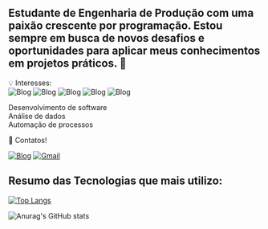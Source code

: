 <div><h2>Estudante de Engenharia de Produção com uma paixão crescente por programação. Estou sempre em busca de novos desafios e oportunidades para aplicar meus conhecimentos em projetos práticos. 🚀</div>

💡 Interesses:<br>
![Blog](https://img.shields.io/badge/Python-14354C?style=for-the-badge&logo=python&logoColor=white)
![Blog](https://img.shields.io/badge/JavaScript-323330?style=for-the-badge&logo=javascript&logoColor=F7DF1E)
![Blog](https://img.shields.io/badge/CSS3-1572B6?style=for-the-badge&logo=css3&logoColor=white)
![Blog](https://img.shields.io/badge/HTML-239120?style=for-the-badge&logo=html5&logoColor=white)
![Blog](https://img.shields.io/badge/R-276DC3?style=for-the-badge&logo=r&logoColor=white)

Desenvolvimento de software<br>
Análise de dados<br>
Automação de processos<br>

🔗 Contatos!

[![Blog](https://img.shields.io/badge/LinkedIn-0077B5?style=for-the-badge&logo=linkedin&logoColor=white)](https://www.linkedin.com/in/rafael-negr%C3%A3o-de-souza/)
[![Gmail](https://img.shields.io/badge/Gmail-D14836?style=for-the-badge&logo=gmail&logoColor=white)](mailto:rafael.negrao.souza@gmail.com)


<div><h2>Resumo das Tecnologias que mais utilizo:</h2></div>

[![Top Langs](https://github-readme-stats.vercel.app/api/top-langs/?username=RafaelNegrao&layout=donut&theme=dracula&locale=pt-br)](https://github.com/RafaelNegrao/github-readme-stats)

![Anurag's GitHub stats](https://github-readme-stats.vercel.app/api?username=RafaelNegrao&show_icons=true&theme=dracula&locale=pt-br)


